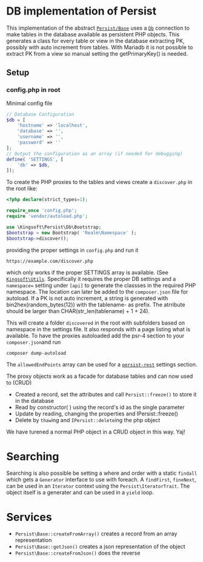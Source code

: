 # DB implementation of Persist

This implementation of the abstract [`Persist/Base`](https://github.com/theking2/kingsoft-persist) uses a [`Db`](https://github.com/theking2/kingsoft-db) connection to make tables in the database available as persistent PHP objects. This generates a class for every table or view in the database extracting PK, possibly with auto increment from tables. With Mariadb it is not possible to extract PK from a view so manual setting the getPrimaryKey() is needed.

## Setup

### config.php in root
Minimal config file
```php
// Database Configuration
$db = [
    'hostname' => 'localhost',
    'database' => '',
    'username' => '',
    'password' => ''
];
// Output the configuration as an array (if needed for debugging)
define( 'SETTINGS', [
    'db' => $db,
]);
```

To create the PHP proxies to the tables and views create a `discover.php` in the root like:

```php
<?php declare(strict_types=1);

require_once 'config.php';
require 'vendor/autoload.php';

use \Kingsoft\Persist\Db\Bootstrap;
$bootstrap = new Bootstrap( 'Realm\Namespace' );
$bootstrap->discover();
```
providing the proper settings in `config.php` and run it

```url
https://example.com/discover.php
```

which only works if the proper SETTINGS array is available. (See [`Kingsoft\Utils`](https://github.com/theking2/kingsoft-utils). Specifically it requires the proper DB settings and a `namespace=` setting under `[api]` to generate the classses in the required PHP namespace. The location can later be added to the `composer.json` file for autoload. 
If a PK is not auto increment, a string is generated with bin2hex(random_bytes(12)) with the tablename- as prefix. The atrribute should be larger than CHAR(str_len(tablename) + 1 + 24).

This will create a folder `discovered` in the root with subfolders based on namespace in the settings file. It also responds with a page listing what is available. To have the proxies autoloaded add the psr-4 section to your `composer.json`and run 

```sh
composer dump-autoload
```

The `allowedEndPoints` array can be used for a [`persist-rest`](https://github.com/theking2/kingsoft-persist-rest) settings section. 

The proxy objects work as a facade for database tables and can now used to (CRUD)

 * Created a record, set the attributes and call `Persist::freeze()` to store it in the database
 * Read by constructor(  ) using the record's id as the single parameter
 * Update by reading, changing the properties and IPersist::freeze()
 * Delete by `thaw`ing and  `IPersist::delete`ing the php object

We have turened a normal PHP object in a CRUD object in this way. Yaj!

# Searching

Searching is also possible be setting a where and order with a static `findall` which gets a `Generator` interface to use with foreach. A `findFirst`, `fineNext`, can be used in an `Iterator` context using the `Persist\IteratorTrait`. The object itself is a generater and can be used in a `yield` loop. 

# Services

 * `Persist\Base::createFromArray()` creates a record from an array representation
 * `Persist\Base::getJson()` creates a json representation of the object
 * `Persist\Base::createFromJson()` does the reverse
